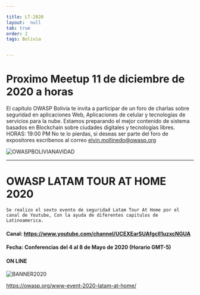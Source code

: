 ```yaml
---

title: LT-2020
layout:  null
tab: true
order: 2
tags: Bolivia


---
```


# Proximo Meetup 11 de diciembre de 2020 a horas 
El capítulo OWASP Bolivia te invita a participar de un foro de charlas sobre seguridad en aplicaciones Web, Aplicaciones de celular y tecnologías de servicios para la nube.
Estamos preparando el mejor contenido de sistema basados en Blockchain sobre ciudades digitales y tecnologías libres.
HORAS: 19:00 PM 
No te lo pierdas, si deseas ser parte del foro de expositores escríbenos al correo elvin.mollinedo@owasp.org

![OWASPBOLIVIANAVIDAD](/www-chapter-bolivia/assets/images/appnavidad.jpg "OWASP  DAY NAVIDAD")

---
# OWASP LATAM TOUR AT HOME  2020

```
Se realizo el sexto evento de seguridad Latam Tour At Home por el canal de Youtube, Con la ayuda de diferentes capitulos de Latinoamerica.
```

#### Canal:	https://www.youtube.com/channel/UCEXEarSUAfgcll1uzxcNGUA
#### Fecha:	Conferencias del 4 al 8 de Mayo de 2020 (Horario GMT-5)
#### ON LINE


![BANNER2020](/www-chapter-bolivia/assets/images/LatamAtHome.jpg "OWASP BOLIVIA 2020")

https://owasp.org/www-event-2020-latam-at-home/


<style>
img[alt="FOTO1"] { 
  max-width:  400px; 
  display: block;
}
.tabla2{
    font-size:13px;
}
.tabla1{
    font-size:13px;
}
</style> 
